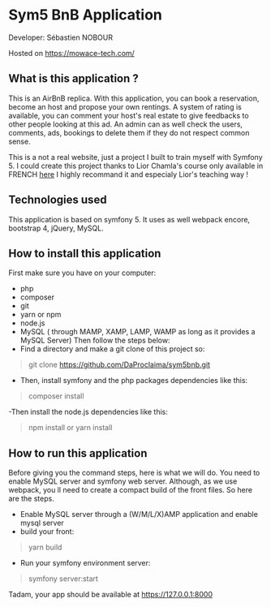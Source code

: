 # Sym5 BnB Application
Developer: Sébastien NOBOUR

Hosted on https://mowace-tech.com/

## What is this application ?
This is an AirBnB replica. With this application, you can book a reservation, become an host and propose your own rentings.
A system of rating is available, you can comment your host's real estate to give feedbacks to other people looking at this ad.
An admin can as well check the users, comments, ads, bookings to delete them if they do not respect common sense.

This is a not a real website, just a project I built to train myself with Symfony 5.
I could create this project thanks to Lior Chamla's course only available in FRENCH [here](https://learn.web-develop.me/symfony-4-les-fondamentaux-par-la-pratique/lu6zp)
I highly recommand it and especialy Lior's teaching way !


## Technologies used
This application is based on symfony 5. It uses as well webpack encore, bootstrap 4, jQuery, MySQL.

## How to install this application
First make sure you have on your computer:
 - php
 - composer
 - git
 - yarn or npm
 - node.js 
 - MySQL ( through MAMP, XAMP, LAMP, WAMP as long as it provides a MySQL Server)
Then follow the steps below:
- Find a directory and make a git clone of this project so:
> git clone https://github.com/DaProclaima/sym5bnb.git

- Then, install symfony and the php packages dependencies like this:
> composer install

-Then install the node.js dependencies like this:
> npm install 
or
> yarn install

## How to run this application
Before giving you the command steps, here is what we will do.
You need to enable MySQL server and symfony web server.
Although, as we use webpack, you ll need to create a compact build of the front files.
So here are the steps.

- Enable MySQL server through a (W/M/L/X)AMP application and enable mysql server
- build your front: 
> yarn build
- Run your symfony environment server:
> symfony server:start

Tadam, your app should be available at https://127.0.0.1:8000





